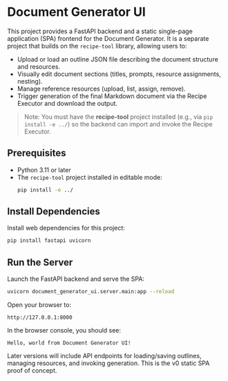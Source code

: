  # Document Generator UI

 This project provides a FastAPI backend and a static single-page application (SPA) frontend for the Document Generator. It is a separate project that builds on the `recipe-tool` library, allowing users to:
   - Upload or load an outline JSON file describing the document structure and resources.
   - Visually edit document sections (titles, prompts, resource assignments, nesting).
   - Manage reference resources (upload, list, assign, remove).
   - Trigger generation of the final Markdown document via the Recipe Executor and download the output.

 > Note: You must have the **recipe-tool** project installed (e.g., via `pip install -e ../`) so the backend can import and invoke the Recipe Executor.

 ## Prerequisites

 - Python 3.11 or later
 - The `recipe-tool` project installed in editable mode:
   ```bash
   pip install -e ../
   ```

 ## Install Dependencies

 Install web dependencies for this project:

 ```bash
 pip install fastapi uvicorn
 ```

 ## Run the Server

 Launch the FastAPI backend and serve the SPA:

 ```bash
 uvicorn document_generator_ui.server.main:app --reload
 ```

 Open your browser to:

 ```
 http://127.0.0.1:8000
 ```

 In the browser console, you should see:

 ```
 Hello, world from Document Generator UI!
 ```

 Later versions will include API endpoints for loading/saving outlines, managing resources, and invoking generation. This is the v0 static SPA proof of concept.